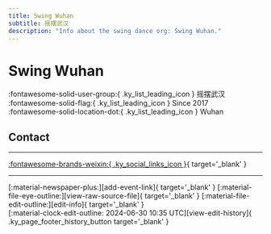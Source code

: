 ```yaml
---
title: Swing Wuhan
subtitle: 摇摆武汉
description: "Info about the swing dance org: Swing Wuhan."
---
```


# Swing Wuhan

:fontawesome-solid-user-group:{ .ky_list_leading_icon } 摇摆武汉  
:fontawesome-solid-flag:{ .ky_list_leading_icon } Since 2017  
:fontawesome-solid-location-dot:{ .ky_list_leading_icon } Wuhan  


## Contact


---

 [:fontawesome-brands-weixin:{ .ky_social_links_icon }](# "SwingWuHan 摇摆武汉"){ target='_blank' }

---

<div class="ky_page_footer" markdown>
<div class="ky_page_footer_trailing" markdown="span">
[:material-newspaper-plus:][add-event-link]{ target='_blank' }
[:material-file-eye-outline:][view-raw-source-file]{ target='_blank' }
[:material-file-edit-outline:][edit-info]{ target='_blank' }
</div>
<div class="ky_page_footer_leading" markdown="span">
[:material-clock-edit-outline: 2024-06-30 10:35 UTC][view-edit-history]{ .ky_page_footer_history_button target='_blank' }
</div>
</div>

[add-event-link]: https://github.com/swingdance/events/issues/new?assignees=&labels=add+event&projects=&template=02-add_entity.yml&title=%5Bcn%5D%20%3CName%3E&region=cn&province=Hubei&city=Wuhan&org_id=swing-wu-han "Add Event"
[view-raw-source-file]: https://github.com/swingdance/orgs/blob/main/cn/swing-wu-han.json "View Raw Source File"
[edit-info]: https://github.com/swingdance/orgs/issues/new?assignees=&labels=update+org&projects=&template=03-update_entity.yml&title=%5Bcn%5D%20Swing%20Wuhan&region=cn&id=swing-wu-han&name=Swing%20Wuhan "Edit Info"

[view-edit-history]: https://github.com/swingdance/orgs/commits/main/cn/swing-wu-han.json "View Edit History"
